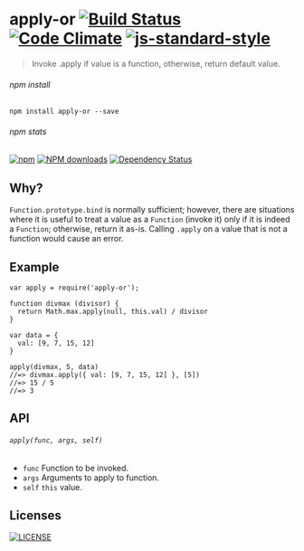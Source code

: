 # apply-or [![Build Status](http://img.shields.io/travis/wilmoore/apply-or.js.svg)](https://travis-ci.org/wilmoore/apply-or.js) [![Code Climate](https://codeclimate.com/github/wilmoore/apply-or.js/badges/gpa.svg)](https://codeclimate.com/github/wilmoore/apply-or.js) [![js-standard-style](https://img.shields.io/badge/code%20style-standard-brightgreen.svg?style=flat)](https://github.com/feross/standard)

> Invoke .apply if value is a function, otherwise, return default value.

###### npm install

    npm install apply-or --save

###### npm stats

[![npm](https://img.shields.io/npm/v/apply-or.svg)](https://www.npmjs.org/package/apply-or) [![NPM downloads](http://img.shields.io/npm/dm/apply-or.svg)](https://www.npmjs.org/package/apply-or) [![Dependency Status](https://gemnasium.com/wilmoore/apply-or.js.svg)](https://gemnasium.com/wilmoore/apply-or.js) 

## Why?

`Function.prototype.bind` is normally sufficient; however, there are situations where it is useful to treat a value as a `Function` (invoke it) only if it is indeed a `Function`; otherwise, return it as-is. Calling `.apply` on a value that is not a function would cause an error.

## Example

    var apply = require('apply-or');

    function divmax (divisor) {
      return Math.max.apply(null, this.val) / divisor
    }

    var data = {
      val: [9, 7, 15, 12]
    }

    apply(divmax, 5, data)
    //=> divmax.apply({ val: [9, 7, 15, 12] }, [5])
    //=> 15 / 5
    //=> 3

## API

###### `apply(func, args, self)`

 * `func` Function to be invoked.
 * `args` Arguments to apply to function.
 * `self` `this` value.

## Licenses

[![LICENSE](http://img.shields.io/npm/l/apply-or.svg)](license)

